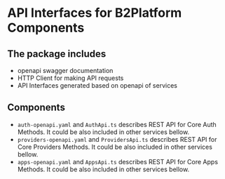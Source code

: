# API Interfaces for B2Platform Components

## The package includes
- openapi swagger documentation
- HTTP Client for making API requests
- API Interfaces generated based on openapi of services

## Components
- `auth-openapi.yaml` and `AuthApi.ts` describes REST API for Core Auth Methods. It could be also included in other services bellow.
- `providers-openapi.yaml` and `ProvidersApi.ts` describes REST API for Core Providers Methods. It could be also included in other services bellow.
- `apps-openapi.yaml` and `AppsApi.ts` describes REST API for Core Apps Methods. It could be also included in other services bellow.

